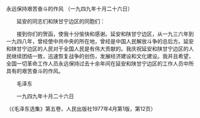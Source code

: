 永远保持艰苦奋斗的作风 
（一九四九年十月二十六日）

　　延安的同志们和陕甘宁边区的同胞们： 

　　接到你们的贺函，使我十分愉快和感谢。延安和陕甘宁边区，从一九三六年到一九四八年，曾经使中共中央的所在地，曾经是中国人民解放斗争的总后方。延安和陕甘宁边区的人民对于全国人民是有伟大贡献的。我庆祝延安和陕甘宁边区的人民继续团结一致，迅速恢复战争的创伤，发展经济建设和文化建设。我并且希望，全国一切革命工作人员永远保持过去十余年间在延安和陕甘宁边区的工作人员中所具有的艰苦奋斗的作风。 

　　毛泽东 

　　一九四九年十月二十六日 

（《毛泽东选集》第五卷，人民出版社1977年4月第1版，第12页） 


 

　　 


